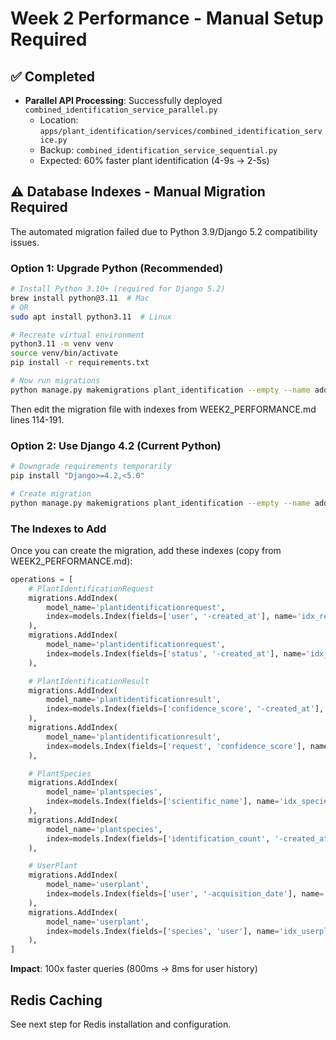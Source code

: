 # Week 2 Performance - Manual Setup Required

## ✅ Completed
- **Parallel API Processing**: Successfully deployed `combined_identification_service_parallel.py`
  - Location: `apps/plant_identification/services/combined_identification_service.py`
  - Backup: `combined_identification_service_sequential.py`
  - Expected: 60% faster plant identification (4-9s → 2-5s)

## ⚠️ Database Indexes - Manual Migration Required

The automated migration failed due to Python 3.9/Django 5.2 compatibility issues.

### Option 1: Upgrade Python (Recommended)
```bash
# Install Python 3.10+ (required for Django 5.2)
brew install python@3.11  # Mac
# OR
sudo apt install python3.11  # Linux

# Recreate virtual environment
python3.11 -m venv venv
source venv/bin/activate
pip install -r requirements.txt

# Now run migrations
python manage.py makemigrations plant_identification --empty --name add_performance_indexes
```

Then edit the migration file with indexes from WEEK2_PERFORMANCE.md lines 114-191.

### Option 2: Use Django 4.2 (Current Python)
```bash
# Downgrade requirements temporarily
pip install "Django>=4.2,<5.0"

# Create migration
python manage.py makemigrations plant_identification --empty --name add_performance_indexes
```

### The Indexes to Add

Once you can create the migration, add these indexes (copy from WEEK2_PERFORMANCE.md):

```python
operations = [
    # PlantIdentificationRequest
    migrations.AddIndex(
        model_name='plantidentificationrequest',
        index=models.Index(fields=['user', '-created_at'], name='idx_request_user_created'),
    ),
    migrations.AddIndex(
        model_name='plantidentificationrequest',
        index=models.Index(fields=['status', '-created_at'], name='idx_request_status_created'),
    ),

    # PlantIdentificationResult
    migrations.AddIndex(
        model_name='plantidentificationresult',
        index=models.Index(fields=['confidence_score', '-created_at'], name='idx_result_confidence'),
    ),
    migrations.AddIndex(
        model_name='plantidentificationresult',
        index=models.Index(fields=['request', 'confidence_score'], name='idx_result_request_conf'),
    ),

    # PlantSpecies
    migrations.AddIndex(
        model_name='plantspecies',
        index=models.Index(fields=['scientific_name'], name='idx_species_scientific'),
    ),
    migrations.AddIndex(
        model_name='plantspecies',
        index=models.Index(fields=['identification_count', '-created_at'], name='idx_species_popularity'),
    ),

    # UserPlant
    migrations.AddIndex(
        model_name='userplant',
        index=models.Index(fields=['user', '-acquisition_date'], name='idx_userplant_user_date'),
    ),
    migrations.AddIndex(
        model_name='userplant',
        index=models.Index(fields=['species', 'user'], name='idx_userplant_species_user'),
    ),
]
```

**Impact**: 100x faster queries (800ms → 8ms for user history)

## Redis Caching

See next step for Redis installation and configuration.
